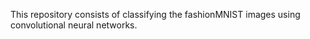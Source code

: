 This repository consists of classifying the fashionMNIST images using convolutional neural networks.
